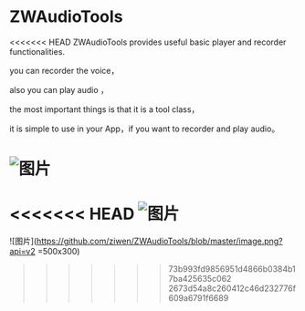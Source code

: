 # ZWAudioTools


<<<<<<< HEAD
ZWAudioTools provides useful basic player and recorder functionalities.

you can recorder the voice，

also you can play audio ，

the most important things is that it is a tool class，

it is simple to use in your App，if you want to recorder and play audio。 


![图片](https://github.com/ziwen/ZWAudioTools/blob/master/image.png)
=======
<<<<<<< HEAD
![图片](https://github.com/ziwen/ZWAudioTools/blob/master/image.png)
=======
![图片](https://github.com/ziwen/ZWAudioTools/blob/master/image.png?api=v2 =500x300)
>>>>>>> 73b993fd9856951d4866b0384b17ba425635c062
>>>>>>> 2673d54a8c260412c46d232776f609a6791f6689
